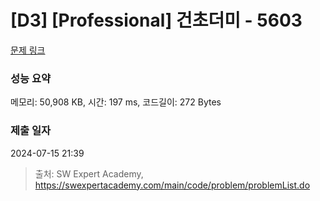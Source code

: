 # [D3] [Professional] 건초더미 - 5603 

[문제 링크](https://swexpertacademy.com/main/code/problem/problemDetail.do?contestProbId=AWXGEbd6cjMDFAUo) 

### 성능 요약

메모리: 50,908 KB, 시간: 197 ms, 코드길이: 272 Bytes

### 제출 일자

2024-07-15 21:39



> 출처: SW Expert Academy, https://swexpertacademy.com/main/code/problem/problemList.do